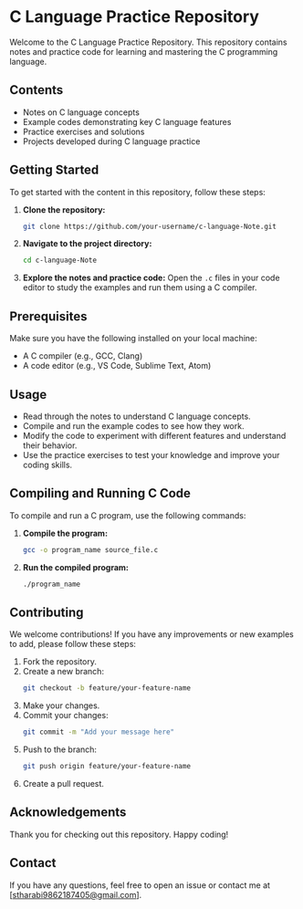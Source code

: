 # C Language Practice Repository

Welcome to the C Language Practice Repository. This repository contains notes and practice code for learning and mastering the C programming language.

## Contents

- Notes on C language concepts
- Example codes demonstrating key C language features
- Practice exercises and solutions
- Projects developed during C language practice

## Getting Started

To get started with the content in this repository, follow these steps:

1. **Clone the repository:**
    ```bash
    git clone https://github.com/your-username/c-language-Note.git
    ```

2. **Navigate to the project directory:**
    ```bash
    cd c-language-Note
    ```

3. **Explore the notes and practice code:**
    Open the `.c` files in your code editor to study the examples and run them using a C compiler.

## Prerequisites

Make sure you have the following installed on your local machine:

- A C compiler (e.g., GCC, Clang)
- A code editor (e.g., VS Code, Sublime Text, Atom)

## Usage

- Read through the notes to understand C language concepts.
- Compile and run the example codes to see how they work.
- Modify the code to experiment with different features and understand their behavior.
- Use the practice exercises to test your knowledge and improve your coding skills.

## Compiling and Running C Code

To compile and run a C program, use the following commands:

1. **Compile the program:**
    ```bash
    gcc -o program_name source_file.c
    ```

2. **Run the compiled program:**
    ```bash
    ./program_name
    ```

## Contributing

We welcome contributions! If you have any improvements or new examples to add, please follow these steps:

1. Fork the repository.
2. Create a new branch:
    ```bash
    git checkout -b feature/your-feature-name
    ```
3. Make your changes.
4. Commit your changes:
    ```bash
    git commit -m "Add your message here"
    ```
5. Push to the branch:
    ```bash
    git push origin feature/your-feature-name
    ```
6. Create a pull request.

## Acknowledgements

Thank you for checking out this repository. Happy coding!

## Contact

If you have any questions, feel free to open an issue or contact me at [stharabi9862187405@gmail.com].
